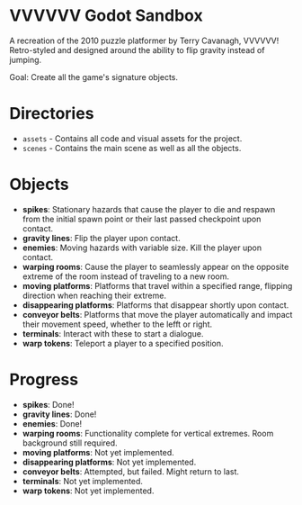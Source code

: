 # VVVVVV Godot Sandbox

A recreation of the 2010 puzzle platformer by Terry Cavanagh, VVVVVV! 
Retro-styled and designed around the ability to flip gravity instead of jumping.

Goal: Create all the game's signature objects.

# Directories

- `assets` - Contains all code and visual assets for the project.
- `scenes` - Contains the main scene as well as all the objects.

# Objects
- **spikes**: Stationary hazards that cause the player to die and respawn from the initial spawn point or their last passed checkpoint upon contact.
- **gravity lines**: Flip the player upon contact.
- **enemies**: Moving hazards with variable size. Kill the player upon contact.
- **warping rooms**: Cause the player to seamlessly appear on the opposite extreme of the room instead of traveling to a new room.
- **moving platforms**: Platforms that travel within a specified range, flipping direction when reaching their extreme.
- **disappearing platforms**: Platforms that disappear shortly upon contact.
- **conveyor belts**: Platforms that move the player automatically and impact their movement speed, whether to the lefft or right.
- **terminals**: Interact with these to start a dialogue.
- **warp tokens**: Teleport a player to a specified position.

# Progress
- **spikes**: Done!
- **gravity lines**: Done!
- **enemies**: Done!
- **warping rooms**: Functionality complete for vertical extremes. Room background still required.
- **moving platforms**: Not yet implemented. 
- **disappearing platforms**: Not yet implemented.
- **conveyor belts**: Attempted, but failed. Might return to last.
- **terminals**: Not yet implemented.
- **warp tokens**: Not yet implemented.
